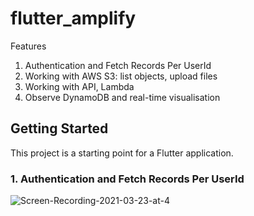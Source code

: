# flutter_amplify

Features 
1. Authentication and Fetch Records Per UserId
2. Working with AWS S3: list objects, upload files 
3. Working with API, Lambda 
4. Observe DynamoDB and real-time visualisation 

## Getting Started

This project is a starting point for a Flutter application.

### 1. Authentication and Fetch Records Per UserId
![Screen-Recording-2021-03-23-at-4](https://user-images.githubusercontent.com/20411077/112128643-35c2ab80-8bf9-11eb-8c6c-ad64d3b16958.gif)

